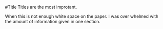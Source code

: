 #Title
Titles are the most improtant.

When this is not enough white space on the paper. I was over whelmed with the amount of information given in one section. 
